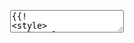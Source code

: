 <pre class="layui-code" lay-options="{preview: true, layout: ['preview'], codeStyle: 'max-height: 520px;', copy: false, tools: ['full'], addTools: null}">
  <textarea>
{{!
<style>
  .laytpl-demo{border: 1px solid #eee;}
  .laytpl-demo:first-child{border-right: none;}
  .laytpl-demo>textarea{position: relative; display: block; width:100%; height: 320px; padding: 11px; border: 0; box-sizing: border-box; resize: none; background-color: #fff; font-family: Courier New; font-size: 13px;}
  .laytpl-demo>div:first-child{height: 32px; line-height: 32px; padding: 6px 11px; border-bottom: 1px solid #eee; background-color: #F8F9FA;}
  .laytpl-demo .layui-tabs{top: -1px;}

  #ID-tpl-view-body {
    max-height: 320px; overflow: auto; clear: both;
  }
  #ID-tpl-view-body > div {
    display: none;
  }
  .laytpl-demo pre {
    margin: 0; padding: 16px; background-color: #1F1F1F; color: #F8F9FA; font-family: 'Courier New',Consolas, monospace;
  }
</style>
<div class="layui-row">
  <div class="layui-col-xs6 laytpl-demo">
    <div>
      <div style="cursor: pointer;" id="ID-tpl-src-title">
        <strong>模板（旧版本）</strong>
        <i class="layui-icon layui-icon-down layui-font-12"></i>
      </div>
    </div>
    &lt;textarea id="ID-tpl-src"&gt;&lt;/textarea>
  </div>
  <div class="layui-col-xs6 laytpl-demo">
    <div><strong>数据</strong></div>
    &lt;textarea id="ID-tpl-data"&gt;
{
  "title": "Layui 常用组件",
  "desc": "<a style=\"color:blue;\">一段带 HTML 的内容</a>",
  "list": [
    {
      "title": "弹层",
      "name": "layer"
    },
    {
      "title": "表单",
      "name": "form"
    },
    {
      "title": "表格",
      "name": "table"
    },
    {
      "title": "日期选择器",
      "name": "laydate"
    },
    {
      "title": "标签页",
      "name": "tabs"
    }
  ]
}
    &lt;/textarea&gt;
  </div>
  <div class="layui-col-xs12 laytpl-demo" style="border-top: none;">
    <div class="layui-row">
      <div class="layui-col-xs6 layui-tabs" id="ID-tpl-view-header">
        <ul class="layui-tabs-header">
          <li><strong>渲染结果</strong></li>
          <li><strong>源码</strong></li>
        </ul>
      </div>
      <div class="layui-col-xs6" style="text-align: right">
        <span class="layui-badge" id="ID-tpl-view-time"></span>
      </div>
    </div>
    <div id="ID-tpl-view-body">
      <div class="layui-show layui-padding-3 layui-text" id="ID-tpl-view"></div>
      <div><pre id="ID-tpl-view-code"  ></pre></div>
    </div>
  </div>
</div>
<div class="layui-clear"></div>

<!-- 新版本模板 -->
<script type="text/html" id="ID-tpl-template-modern">
<p>转义输出：{{= d.desc }}</p>
<p>原文输出：{{- d.desc }}</p>

{{#注释标签 - 仅在模板中显示，不在视图中输出 }}

<p>&#123;&#123;! 忽略标签，可显示原始标签：
{{ let a = 0; }} {{= escape }} {{- source }} {{#comments }} &#123;&#123;! ignore !&#125;&#125;
!&#125;&#125;</p>

{{#标签空主体测试 }}
{{}} {{  }} {{   }} {{= }} {{=}} {{= }}

<p>
  条件语句：
  {{= d.list.length ? d.title : '' }}
  {{ if(d.title){}} - #AAAA{{='A'}}{{ } }}
</p>
<p>循环语句：</p>
<ul>
{{ d.list.forEach(function(item) { }}
  <li>
    <span>{{= item.title }}</span>
    <span>{{= item.name }}</span>
  </li>
{{ }); }}
</ul>
{{ if (d.list.length === 0) { }}
  无数据
{{} }}
</script>

<!-- 旧版本模板 -->
<script type="text/html" id="ID-tpl-template-legacy">
<p>转义输出：{{= d.desc }}</p>
<p>原文输出：{{- d.desc }}</p>
<p>
  条件语句：
  {{= d.list.length ? d.title : '' }}
  {{#if(d.title){}} - #AAAA{{='A'}}{{#}}}
</p>
<p>循环语句：</p>
<ul>
{{#d.list.forEach(function(item) { }}
  <li>
    <span>{{= item.title }}</span>
    <span>{{= item.name }}</span>
  </li>
{{#}); }}
</ul>
{{#if (d.list.length === 0) { }}
  无数据
{{#} }}
</script>

<!-- import layui -->
<script>
layui.use(['laytpl', 'util', 'tabs', 'dropdown'], function() {
  var laytpl = layui.laytpl;
  var util = layui.util;
  var tabs = layui.tabs;
  var dropdown = layui.dropdown;
  var $ = layui.$;

  // 默认设置
  laytpl.config({
    // tagStyle: 'modern' // 初始化标签风格
  });

  // 获取模板和数据
  var getData = function(type) {
    return {
      template: $('#ID-tpl-src').val(), // 获取模板
      data: function(){  // 获取数据
        try {
          return JSON.parse($('#ID-tpl-data').val());
        } catch(e) {
          $('#ID-tpl-view').html(e);
        }
      }()
    };
  };

  // 视图渲染
  var renderView = function(html, startTime) {
    timer(startTime);
    $('#ID-tpl-view').html(html);
    $('#ID-tpl-view-code').html(util.escape(html));
  };

  // 生成模板
  var createTemplate = function(opts) {
    opts = $.extend({
      tagStyle: 'legacy'
    }, opts);

    // 初始化模板
    var elem = $('#ID-tpl-template-'+ opts.tagStyle);
    $('#ID-tpl-src').val(elem.html().replace(/^\s+/g, ''));

    return opts;
  };
  var tplConfig = createTemplate();
  var data = getData();

  // 耗时计算
  var timer = function(startTime, title) {
    var endTime = new Date();
    $('#ID-tpl-view-time').html((title || '本次渲染总耗时：')+ (endTime - startTime) + 'ms');
  };
  var startTime = new Date();

  // 创建一个模板实例
  var templateInst = laytpl(data.template, {
    condense: false, // 不处理连续空白符，即保留模板原始结构
    tagStyle: tplConfig.tagStyle
  });

  // 初始渲染
  templateInst.render(data.data, function(html) {
    renderView(html, startTime);
  });

  // 编辑
  $('.laytpl-demo textarea').on('input', function() {
    var data = getData();
    var startTime = new Date();

    // 若模板有变化，则重新编译模板
    if (this.id === 'ID-tpl-src') {
      templateInst.compile(data.template);
    }

    // 若模板没变，数据有变化，则从模板缓存中直接渲染数据（效率大增）
    templateInst.render(data.data, function(html) {
      renderView(html, startTime);
    });
  });

  // 视图结果 tabs
  tabs.render({
    elem: '#ID-tpl-view-header',
    body: ['#ID-tpl-view-body', '>div']
  });

  // 切换模板
  dropdown.render({
    elem: '#ID-tpl-src-title',
    data: [{
      title: '新版本模板',
      tagStyle: 'modern'
    }, {
      title: '旧版本模板',
      tagStyle: 'legacy'
    }],
    click: function(obj){
      createTemplate({
        tagStyle: obj.tagStyle
      });
      this.elem.children('strong').html(obj.title);

      // 同步设置标签风格
      templateInst.config.tagStyle = obj.tagStyle;

      var data = getData();
      var startTime = new Date();

      // 重新渲染
      templateInst.compile(data.template).render(data.data, function(html) {
        renderView(html, startTime);
      });
    }
  })
});
</script>!}}</textarea>
</pre>
